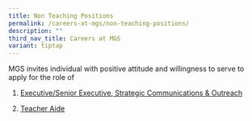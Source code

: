 ```yaml
---
title: Non Teaching Positions
permalink: /careers-at-mgs/non-teaching-positions/
description: ""
third_nav_title: Careers at MGS
variant: tiptap
---
```

<p></p>
<p>MGS invites individual with positive attitude and willingness to serve
to apply for the role of</p>
<ol data-tight="true" class="tight">
<li>
<p><a href="https://sg.jobstreet.com/job/87324647?ref=cm-ui" rel="noopener nofollow" target="_blank">Executive/Senior Executive, Strategic Communications &amp; Outreach</a>
</p>
</li>
<li>
<p><a href="https://sg.jobstreet.com/job/87326188?ref=search-standalone&amp;type=standard&amp;origin=showNewTab#sol=e2a5af98f577dcb2a28b1960a12b2ca5f4d67ea8" rel="noopener nofollow" target="_blank">Teacher Aide</a>
</p>
</li>
</ol>
<p></p>